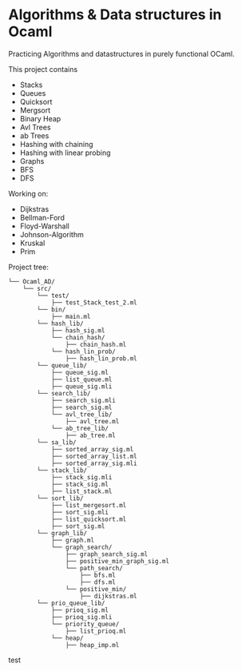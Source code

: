 # Algorithms & Data structures in Ocaml
Practicing Algorithms and datastructures in purely functional OCaml. 

This project contains
- Stacks
- Queues
- Quicksort
- Mergsort
- Binary Heap
- Avl Trees
- ab Trees
- Hashing with chaining
- Hashing with linear probing
- Graphs
- BFS
- DFS

Working on:
- Dijkstras
- Bellman-Ford
- Floyd-Warshall
- Johnson-Algorithm
- Kruskal
- Prim

Project tree:
```
└── Ocaml_AD/
    └── src/
        └── test/
            ├── test_Stack_test_2.ml
        └── bin/
            ├── main.ml
        └── hash_lib/
            ├── hash_sig.ml
            └── chain_hash/
                ├── chain_hash.ml
            └── hash_lin_prob/
                ├── hash_lin_prob.ml
        └── queue_lib/
            ├── queue_sig.ml
            ├── list_queue.ml
            ├── queue_sig.mli
        └── search_lib/
            ├── search_sig.mli
            ├── search_sig.ml
            └── avl_tree_lib/
                ├── avl_tree.ml
            └── ab_tree_lib/
                ├── ab_tree.ml
        └── sa_lib/
            ├── sorted_array_sig.ml
            ├── sorted_array_list.ml
            ├── sorted_array_sig.mli
        └── stack_lib/
            ├── stack_sig.mli
            ├── stack_sig.ml
            ├── list_stack.ml
        └── sort_lib/
            ├── list_mergesort.ml
            ├── sort_sig.mli
            ├── list_quicksort.ml
            ├── sort_sig.ml
        └── graph_lib/
            ├── graph.ml
            └── graph_search/
                ├── graph_search_sig.ml
                ├── positive_min_graph_sig.ml
                └── path_search/
                    ├── bfs.ml
                    ├── dfs.ml
                └── positive_min/
                    ├── dijkstras.ml
        └── prio_queue_lib/
            ├── prioq_sig.ml
            ├── prioq_sig.mli
            └── priority_queue/
                ├── list_prioq.ml
            └── heap/
                ├── heap_imp.ml
```

test
